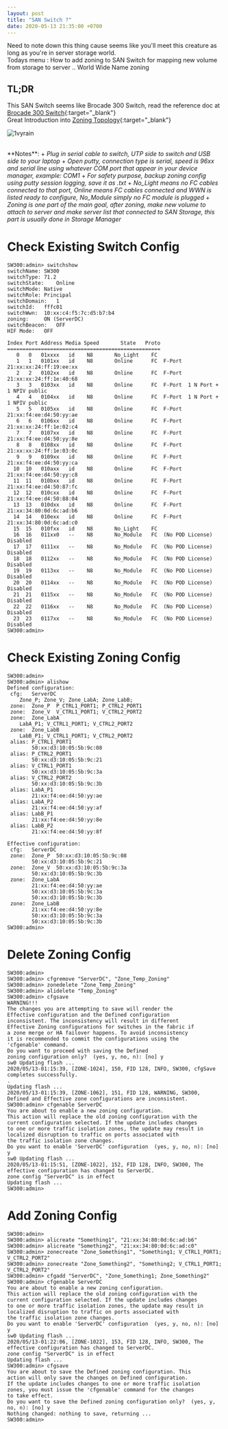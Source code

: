 ```yaml
---
layout: post
title: "SAN Switch ?"
date: 2020-05-13 21:35:00 +0700
---
```


Need to note down this thing cause seems like you'll meet this creature as long as you're in server storage world.  
Todays menu : How to add zoning to SAN Switch for mapping new volume from storage to server ..  World Wide Name zoning

## TL;DR  
This SAN Switch seems like Brocade 300 Switch, read the reference doc at [Brocade 300 Switch](https://www.dataswitchworks.com/datasheets/switches/300-ds-03.pdf){:target="_blank"}   
Great Introduction into [Zoning Topology](http://www.sanadmin.net/2015/11/san-switches.html){:target="_blank"}  

<img src="\images\SAN\SANTopology.png" alt="1vyrain" title="SANTopology" /> 
<head>						<!--- Memberikan border line pada table --->
<style>
table 

td, th {
  border: 1px solid #dddddd;
  text-align: left;
  padding: 8px;
}

tr:nth-child(even) {
  background-color: #dddddd;
}
</style>
</head>
<br/>							<!--- Memberikan blank line --->
**Notes**:
+	<em>Plug in serial cable to switch, UTP side to switch and USB side to your laptop</em>
+	<em>Open putty, connection type is serial, speed is 96xx and serial line using whatever COM port that appear in your device manager, example: COM1 </em>
+	<em>For safety purpose, backup zoning config using putty session logging, save it as .txt</em>
+	<em>No_Light means no FC cables connected to that port, Online means FC cables connected and WWN is listed ready to configure, No_Module simply no FC module is plugged</em>
+	<em>Zoning is one part of the main goal, after zoning, make new volume to attach to server and make server list that connected to SAN Storage, this part is usually done in Storage Manager</em>

# Check Existing Switch Config
	SW300:admin> switchshow
	switchName:	SW300
	switchType:	71.2
	switchState:	Online   
	switchMode:	Native
	switchRole:	Principal
	switchDomain:	1
	switchId:	fffc01
	switchWwn:	10:xx:c4:f5:7c:d5:b7:b4
	zoning:		ON (ServerDC)
	switchBeacon:	OFF
	HIF Mode:	OFF

	Index Port Address Media Speed       State   Proto
	==================================================
	   0   0   01xxxx   id    N8	   No_Light    FC  
	   1   1   0101xx   id    N8	   Online      FC  F-Port  21:xx:xx:24:ff:19:ee:xx 
	   2   2   0102xx   id    N8	   Online      FC  F-Port  21:xx:xx:24:ff:1e:40:68 
	   3   3   0103xx   id    N8	   Online      FC  F-Port  1 N Port + 1 NPIV public 
	   4   4   0104xx   id    N8	   Online      FC  F-Port  1 N Port + 1 NPIV public 
	   5   5   0105xx   id    N8	   Online      FC  F-Port  21:xx:f4:ee:d4:50:yy:ae 
	   6   6   0106xx   id    N8	   Online      FC  F-Port  21:xx:xx:24:ff:1e:02:c4 
	   7   7   0107xx   id    N8	   Online      FC  F-Port  21:xx:f4:ee:d4:50:yy:8e 
	   8   8   0108xx   id    N8	   Online      FC  F-Port  21:xx:xx:24:ff:1e:03:0c 
	   9   9   0109xx   id    N8	   Online      FC  F-Port  21:xx:f4:ee:d4:50:yy:ca 
	  10  10   010axx   id    N8	   Online      FC  F-Port  21:xx:f4:ee:d4:50:yy:c8 
	  11  11   010bxx   id    N8	   Online      FC  F-Port  21:xx:f4:ee:d4:50:87:fc 
	  12  12   010cxx   id    N8	   Online      FC  F-Port  21:xx:f4:ee:d4:50:88:04 
	  13  13   010dxx   id    N8	   Online      FC  F-Port  21:xx:34:80:0d:6c:ad:b6 
	  14  14   010exx   id    N8	   Online      FC  F-Port  21:xx:34:80:0d:6c:ad:c0 
	  15  15   010fxx   id    N8	   No_Light    FC  
	  16  16   011xx0   --    N8	   No_Module   FC  (No POD License) Disabled
	  17  17   0111xx   --    N8	   No_Module   FC  (No POD License) Disabled
	  18  18   0112xx   --    N8	   No_Module   FC  (No POD License) Disabled
	  19  19   0113xx   --    N8	   No_Module   FC  (No POD License) Disabled
	  20  20   0114xx   --    N8	   No_Module   FC  (No POD License) Disabled
	  21  21   0115xx   --    N8	   No_Module   FC  (No POD License) Disabled
	  22  22   0116xx   --    N8	   No_Module   FC  (No POD License) Disabled
	  23  23   0117xx   --    N8	   No_Module   FC  (No POD License) Disabled
	SW300:admin> 

# Check Existing Zoning Config
	SW300:admin>  
	SW300:admin> alishow  
	Defined configuration:  
	 cfg:	ServerDC	  
		Zone_P; Zone_V; Zone_LabA; Zone_LabB;  
	 zone:	Zone_P	P_CTRL1_PORT1; P_CTRL2_PORT1  
	 zone:	Zone_V	V_CTRL1_PORT1; V_CTRL2_PORT2  
	 zone:	Zone_LabA	  
		LabA_P1; V_CTRL1_PORT1; V_CTRL2_PORT2  
	 zone:	Zone_LabB  
		LabB_P1; V_CTRL1_PORT1; V_CTRL2_PORT2  
	 alias:	P_CTRL1_PORT1	  
			50:xx:d3:10:05:5b:9c:08  
	 alias:	P_CTRL2_PORT1	  
			50:xx:d3:10:05:5b:9c:21  
	 alias:	V_CTRL1_PORT1	  
			50:xx:d3:10:05:5b:9c:3a  
	 alias:	V_CTRL2_PORT2	  
			50:xx:d3:10:05:5b:9c:3b  
	 alias:	LabA_P1	  
			21:xx:f4:ee:d4:50:yy:ae  
	 alias:	LabA_P2	  
			21:xx:f4:ee:d4:50:yy:af  
	 alias:	LabB_P1	  
			21:xx:f4:ee:d4:50:yy:8e  
	 alias:	LabB_P2	  
			21:xx:f4:ee:d4:50:yy:8f  

	Effective configuration:
	 cfg:	ServerDC	
	 zone:	Zone_P	50:xx:d3:10:05:5b:9c:08
			50:xx:d3:10:05:5b:9c:21
	 zone:	Zone_V	50:xx:d3:10:05:5b:9c:3a
			50:xx:d3:10:05:5b:9c:3b
	 zone:	Zone_LabA	
			21:xx:f4:ee:d4:50:yy:ae
			50:xx:d3:10:05:5b:9c:3a
			50:xx:d3:10:05:5b:9c:3b
	 zone:	Zone_LabB	
			21:xx:f4:ee:d4:50:yy:8e
			50:xx:d3:10:05:5b:9c:3a
			50:xx:d3:10:05:5b:9c:3b
	SW300:admin> 

# Delete Zoning Config
	SW300:admin> 
	SW300:admin> cfgremove "ServerDC", "Zone_Temp_Zoning"
	SW300:admin> zonedelete "Zone_Temp_Zoning"
	SW300:admin> alidelete "Temp_Zoning"
	SW300:admin> cfgsave
	WARNING!!!
	The changes you are attempting to save will render the
	Effective configuration and the Defined configuration
	inconsistent. The inconsistency will result in different
	Effective Zoning configurations for switches in the fabric if
	a zone merge or HA failover happens. To avoid inconsistency
	it is recommended to commit the configurations using the
	'cfgenable' command.
	Do you want to proceed with saving the Defined
	zoning configuration only?  (yes, y, no, n): [no] y
	sw0 Updating flash ...
	2020/05/13-01:15:39, [ZONE-1024], 150, FID 128, INFO, SW300, cfgSave completes successfully.
	.
	Updating flash ...
	2020/05/13-01:15:39, [ZONE-1062], 151, FID 128, WARNING, SW300, Defined and Effective zone configurations are inconsistent.
	SW300:admin> cfgenable ServerDC
	You are about to enable a new zoning configuration.
	This action will replace the old zoning configuration with the
	current configuration selected. If the update includes changes 
	to one or more traffic isolation zones, the update may result in  
	localized disruption to traffic on ports associated with
	the traffic isolation zone changes.
	Do you want to enable 'ServerDC' configuration  (yes, y, no, n): [no] y
	sw0 Updating flash ...
	2020/05/13-01:15:51, [ZONE-1022], 152, FID 128, INFO, SW300, The effective configuration has changed to ServerDC.   
	zone config "ServerDC" is in effect
	Updating flash ...
	SW300:admin>

# Add Zoning Config
	SW300:admin> 
	SW300:admin> alicreate "Something1", "21:xx:34:80:0d:6c:ad:b6"
	SW300:admin> alicreate "Something2", "21:xx:34:80:0d:6c:ad:c0"
	SW300:admin> zonecreate "Zone_Something1", "Something1; V_CTRL1_PORT1; V_CTRL2_PORT2"
	SW300:admin> zonecreate "Zone_Something2", "Something2; V_CTRL1_PORT1; V_CTRL2_PORT2"
	SW300:admin> cfgadd "ServerDC", "Zone_Something1; Zone_Something2"
	SW300:admin> cfgenable ServerDC
	You are about to enable a new zoning configuration.
	This action will replace the old zoning configuration with the
	current configuration selected. If the update includes changes 
	to one or more traffic isolation zones, the update may result in  
	localized disruption to traffic on ports associated with
	the traffic isolation zone changes.
	Do you want to enable 'ServerDC' configuration  (yes, y, no, n): [no] y
	sw0 Updating flash ...
	2020/05/13-01:22:06, [ZONE-1022], 153, FID 128, INFO, SW300, The effective configuration has changed to ServerDC.   
	zone config "ServerDC" is in effect
	Updating flash ...
	SW300:admin> cfgsave
	You are about to save the Defined zoning configuration. This
	action will only save the changes on Defined configuration.
	If the update includes changes to one or more traffic isolation
	zones, you must issue the 'cfgenable' command for the changes
	to take effect.
	Do you want to save the Defined zoning configuration only?  (yes, y, no, n): [no] y
	Nothing changed: nothing to save, returning ...
	SW300:admin> 